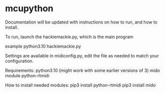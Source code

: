 # mcupython
Documentation will be updated with instructions on how to run, and how to install.

To run, launch the hackiemackie.py, which is the main program

example
python3.10 hackiemackie.py

Settings are available in midiconfig.py, edit the file as needed to match your configuration.

Requirements:
python3.10 (might work with some earlier versions of 3)
mido module
python-rtmidi

How to install needed modules:
pip3 install python-rtmidi
pip3 install mido
